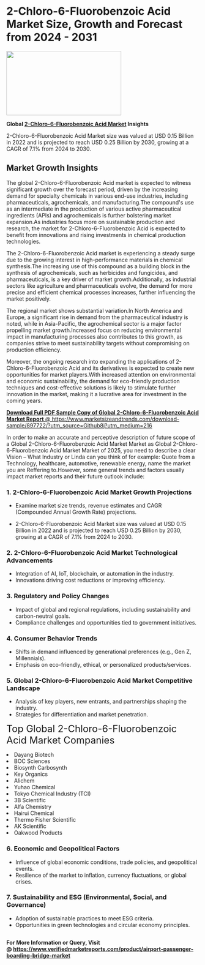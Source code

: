 <H1>2-Chloro-6-Fluorobenzoic Acid Market Size, Growth and Forecast from 2024 - 2031</H1><img class="aligncenter size-medium wp-image-584254" src="https://thirdeyenews.in/wp-content/uploads/2024/09/Global-Market-Research-300x168.jpeg" alt="" width="300" height="168" /><p><strong>Global&nbsp;<a href="https://www.marketsizeandtrends.com/download-sample/897722/?utm_source=Github8j?utm_medium=216">2-Chloro-6-Fluorobenzoic Acid Market</a> Insights</strong></p><p>2-Chloro-6-Fluorobenzoic Acid Market size was valued at USD 0.15 Billion in 2022 and is projected to reach USD 0.25 Billion by 2030, growing at a CAGR of 7.1% from 2024 to 2030.</p><p><h2>Market Growth Insights</h2> <p>The global 2-Chloro-6-Fluorobenzoic Acid market is expected to witness significant growth over the forecast period, driven by the increasing demand for specialty chemicals in various end-use industries, including pharmaceuticals, agrochemicals, and manufacturing.The compound's use as an intermediate in the production of various active pharmaceutical ingredients (APIs) and agrochemicals is further bolstering market expansion.As industries focus more on sustainable production and research, the market for 2-Chloro-6-Fluorobenzoic Acid is expected to benefit from innovations and rising investments in chemical production technologies.</p> <p><a href="#"></a></p> <p>The 2-Chloro-6-Fluorobenzoic Acid market is experiencing a steady surge due to the growing interest in high-performance materials in chemical synthesis.The increasing use of this compound as a building block in the synthesis of agrochemicals, such as herbicides and fungicides, and pharmaceuticals, is a key driver of market growth.Additionally, as industrial sectors like agriculture and pharmaceuticals evolve, the demand for more precise and efficient chemical processes increases, further influencing the market positively.</p> <p>The regional market shows substantial variation.In North America and Europe, a significant rise in demand from the pharmaceutical industry is noted, while in Asia-Pacific, the agrochemical sector is a major factor propelling market growth.Increased focus on reducing environmental impact in manufacturing processes also contributes to this growth, as companies strive to meet sustainability targets without compromising on production efficiency.</p> <p>Moreover, the ongoing research into expanding the applications of 2-Chloro-6-Fluorobenzoic Acid and its derivatives is expected to create new opportunities for market players.With increased attention on environmental and economic sustainability, the demand for eco-friendly production techniques and cost-effective solutions is likely to stimulate further innovation in the market, making it a lucrative area for investment in the coming years.</p> <p><a href="#"></p><p><span class=""><strong>Download Full PDF Sample Copy of Global 2-Chloro-6-Fluorobenzoic Acid Market Report</strong> @ <a href="https://www.marketsizeandtrends.com/download-sample/897722/?utm_source=Github8j?utm_medium=216" target="_blank">https://www.marketsizeandtrends.com/download-sample/897722/?utm_source=Github8j?utm_medium=216</a></span></p><p>In order to make an accurate and perceptive description of future scope of a Global&nbsp;2-Chloro-6-Fluorobenzoic Acid Market Market as Global&nbsp;2-Chloro-6-Fluorobenzoic Acid Market Market of 2025, you need to describe a clear Vision &ndash; What Industry or Linda can you think of for example: Quote from a Technology, healthcare, automotive, renewable energy, name the market you are Reffering to.However, some general trends and factors usually impact market reports and their future outlook include:</p><h3>1.&nbsp;<strong>2-Chloro-6-Fluorobenzoic Acid Market Growth Projections</strong></h3><ul><li>Examine market size trends, revenue estimates and CAGR (Compounded Annual Growth Rate) projections.</li><li><p>2-Chloro-6-Fluorobenzoic Acid Market size was valued at USD 0.15 Billion in 2022 and is projected to reach USD 0.25 Billion by 2030, growing at a CAGR of 7.1% from 2024 to 2030.</p></li></ul><h3>2.&nbsp;<strong>2-Chloro-6-Fluorobenzoic Acid Market Technological Advancements</strong></h3><ul><li>Integration of AI, IoT, blockchain, or automation in the industry.</li><li>Innovations driving cost reductions or improving efficiency.</li></ul><h3>3.&nbsp;<strong>Regulatory and Policy Changes</strong></h3><ul><li>Impact of global and regional regulations, including sustainability and carbon-neutral goals.</li><li>Compliance challenges and opportunities tied to government initiatives.</li></ul><h3>4.&nbsp;<strong>Consumer Behavior Trends</strong></h3><ul><li>Shifts in demand influenced by generational preferences (e.g., Gen Z, Millennials).</li><li>Emphasis on eco-friendly, ethical, or personalized products/services.</li></ul><h3>5.&nbsp;<strong>Global 2-Chloro-6-Fluorobenzoic Acid Market Competitive Landscape</strong></h3><ul><li>Analysis of key players, new entrants, and partnerships shaping the industry.</li><li>Strategies for differentiation and market penetration.</li></ul><p data-pm-slice="1 1 []"><span style="color: inherit; font-family: inherit; font-size: 25px;">Top Global 2-Chloro-6-Fluorobenzoic Acid Market Companies</span></p><div class="" data-test-id=""><p><li>Dayang Biotech</li><li> BOC Sciences</li><li> Biosynth Carbosynth</li><li> Key Organics</li><li> Alichem</li><li> Yuhao Chemical</li><li> Tokyo Chemical Industry (TCI)</li><li> 3B Scientific</li><li> Alfa Chemistry</li><li> Hairui Chemical</li><li> Thermo Fisher Scientific</li><li> AK Scientific</li><li> Oakwood Products</li></p></div><h3>6.&nbsp;<strong>Economic and Geopolitical Factors</strong></h3><ul><li>Influence of global economic conditions, trade policies, and geopolitical events.</li><li>Resilience of the market to inflation, currency fluctuations, or global crises.</li></ul><h3>7.&nbsp;<strong>Sustainability and ESG (Environmental, Social, and Governance)</strong></h3><ul><li>Adoption of sustainable practices to meet ESG criteria.</li><li>Opportunities in green technologies and circular economy principles.</li></ul><h2><strong style="font-size: 14px;">For More Information or Query, Visit @&nbsp;</strong><a style="background-color: #ffffff; font-size: 14px;" href="https://www.marketsizeandtrends.com/report/2-chloro-6-fluorobenzoic-acid-market/" target="_blank">https://www.verifiedmarketreports.com/product/airport-passenger-boarding-bridge-market</a></h2>